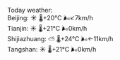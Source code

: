 Today weather:  
Beijing: ☀️ 🌡️+20°C 🌬️↙7km/h  
Tianjin: ☀️ 🌡️+21°C 🌬️0km/h  
Shijiazhuang: ⛅️  🌡️+24°C 🌬️←11km/h  
Tangshan: ☀️ 🌡️+21°C 🌬️0km/h  
